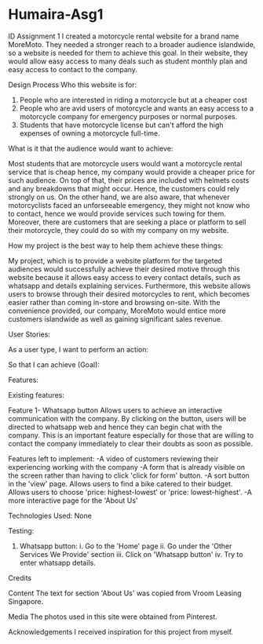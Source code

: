 # Humaira-Asg1
ID Assignment 1
I created a motorcycle rental website for a brand name MoreMoto. They needed a stronger reach to a broader audience islandwide, so a website is needed for them to achieve this goal. In their website, they would allow easy access to many deals such as student monthly plan and easy access to contact to the company.

Design Process
Who this website is for: 
1. People who are interested in riding a motorcycle but at a cheaper cost
2. People who are avid users of motorcycle and wants an easy access to a motorcycle company for emergency purposes or normal purposes.
3. Students that have motorcycle license but can't afford the high expenses of owning a motorcycle full-time.

What is it that the audience would want to achieve:

Most students that are motorcycle users would want a motorcycle rental service that is cheap hence, my company would provide a cheaper price for such audience. On top of that, their prices are included with helmets costs and any breakdowns that might occur. Hence, the customers could rely strongly on us.
On the other hand, we are also aware, that whenever motorcyclists faced an unforseeable emergency, they might not know who to contact, hence we would provide services such towing for them. 
Moreover, there are customers that are seeking a place or platform to sell their motorcycle, they could do so with my company on my website.

How my project is the best way to help them achieve these things:

My project, which is to provide a website platform for the targeted audiences would successfully achieve their desired motive through this website because it allows easy access to every contact details, such as whatsapp and details explaining services. Furthermore, this website allows users to browse through their desired motorcycles to rent, which becomes easier rather than coming in-store and browsing on-site. With the convenience provided, our company, MoreMoto would entice more customers islandwide as well as gaining significant sales revenue.

User Stories:

As a user type, I want to perform an action: 

So that I can achieve (Goal):

Features:

Existing features:

Feature 1- Whatsapp button
Allows users to achieve an interactive communication with the company. By clicking on the button, users will be directed to whatsapp web and hence they can begin chat with the company. This is an important feature especially for those that are willing to contact the company immediately to clear their doubts as soon as possible.

Features left to implement:
-A video of customers reviewing their experiencing working with the company
-A form that is already visible on the screen rather than having to click 'click for form' button.
-A sort button in the 'view' page. Allows users to find a bike catered to their budget. Allows users to choose 'price: highest-lowest' or 'price: lowest-highest'.
-A more interactive page for the 'About Us'


Technologies Used:
None

Testing:

1. Whatsapp button:
   i. Go to the 'Home' page
   ii. Go under the 'Other Services We Provide' section
   iii. Click on 'Whatsapp button'
   iv. Try to enter whatsapp details.


Credits

Content
The text for section 'About Us' was copied from Vroom Leasing Singapore.

Media
The photos used in this site were obtained from Pinterest.

Acknowledgements
I received inspiration for this project from myself.


